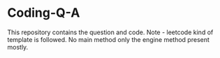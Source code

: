 # Coding-Q-A
This repository contains the question and code.  Note - leetcode kind of template is followed. No main method only the engine method present mostly.
